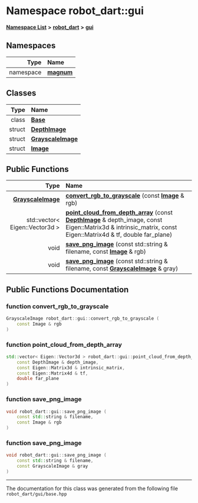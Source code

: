 

# Namespace robot\_dart::gui



[**Namespace List**](namespaces.md) **>** [**robot\_dart**](namespacerobot__dart.md) **>** [**gui**](namespacerobot__dart_1_1gui.md)


















## Namespaces

| Type | Name |
| ---: | :--- |
| namespace | [**magnum**](namespacerobot__dart_1_1gui_1_1magnum.md) <br> |


## Classes

| Type | Name |
| ---: | :--- |
| class | [**Base**](classrobot__dart_1_1gui_1_1Base.md) <br> |
| struct | [**DepthImage**](structrobot__dart_1_1gui_1_1DepthImage.md) <br> |
| struct | [**GrayscaleImage**](structrobot__dart_1_1gui_1_1GrayscaleImage.md) <br> |
| struct | [**Image**](structrobot__dart_1_1gui_1_1Image.md) <br> |






















## Public Functions

| Type | Name |
| ---: | :--- |
|  [**GrayscaleImage**](structrobot__dart_1_1gui_1_1GrayscaleImage.md) | [**convert\_rgb\_to\_grayscale**](#function-convert_rgb_to_grayscale) (const [**Image**](structrobot__dart_1_1gui_1_1Image.md) & rgb) <br> |
|  std::vector&lt; Eigen::Vector3d &gt; | [**point\_cloud\_from\_depth\_array**](#function-point_cloud_from_depth_array) (const [**DepthImage**](structrobot__dart_1_1gui_1_1DepthImage.md) & depth\_image, const Eigen::Matrix3d & intrinsic\_matrix, const Eigen::Matrix4d & tf, double far\_plane) <br> |
|  void | [**save\_png\_image**](#function-save_png_image) (const std::string & filename, const [**Image**](structrobot__dart_1_1gui_1_1Image.md) & rgb) <br> |
|  void | [**save\_png\_image**](#function-save_png_image) (const std::string & filename, const [**GrayscaleImage**](structrobot__dart_1_1gui_1_1GrayscaleImage.md) & gray) <br> |




























## Public Functions Documentation




### function convert\_rgb\_to\_grayscale 

```C++
GrayscaleImage robot_dart::gui::convert_rgb_to_grayscale (
    const Image & rgb
) 
```






### function point\_cloud\_from\_depth\_array 

```C++
std::vector< Eigen::Vector3d > robot_dart::gui::point_cloud_from_depth_array (
    const DepthImage & depth_image,
    const Eigen::Matrix3d & intrinsic_matrix,
    const Eigen::Matrix4d & tf,
    double far_plane
) 
```






### function save\_png\_image 

```C++
void robot_dart::gui::save_png_image (
    const std::string & filename,
    const Image & rgb
) 
```






### function save\_png\_image 

```C++
void robot_dart::gui::save_png_image (
    const std::string & filename,
    const GrayscaleImage & gray
) 
```




------------------------------
The documentation for this class was generated from the following file `robot_dart/gui/base.hpp`

